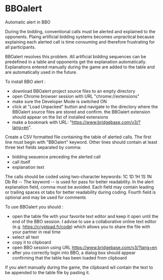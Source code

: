 # BBOalert
Automatic alert in BBO

During the bidding, conventional calls must be alerted and explained to the opponents. Plaing artificial bidding systems becomes unpractical because explaining each alerted call is time consuming and therefore frustrating for all participants.

BBOalert resolves this problem. All artificial bidding sequences can be predefined in a table and opponents get the explanation automatically. Explanations entered manually during the game are added to the table and are automatically used in the future.

To install BBO alert :
- download BBOalert project source files to an empty directory
- open Chrome browser session with URL "chrome://extensions"
- make sure the Developer Mode is switched ON
- click at "Load Unpacked" button and navigate to the directory where the BBOalert source files are stored and confirm. the BBOalert extension should appear on the list of installed extensions
- make a bookmark with URL: "https://www.bridgebase.com/v3/?lang=en".

Create a CSV formatted file containing the table of alerted calls. The first line must begin with "BBOalert" keyword. Other lines should contain at least three text fields separated by comma:
- bidding seauence preceding the alerted call
- call itself
- explanation text

The calls should be coded using two-character keywords: 1C 1D 1H 1S 1N Db Rd --
The keyword -- is used for pass for better readability.
In the alert explanation field, comma must be avoided.
Each field may contain leading or trailing spaces ot tabs for better readability during coding.
Fourth field is optional and may be used for comments

To use BBOalert you should :
- open the table file with your favorite text editor and keep it open until the end of the BBO session. I advise to use a collaborative online text editor (e.g. https://cryptpad.fr/code) which allows you to share the file with your partner in real time
- select all text
- copy it to clipboard
- open BBO session using URL https://www.bridgebase.com/v3/?lang=en
- after you correctly login into BBO, a dialog box should appear confirming that the table has been loaded from clipboard

If you alert manually during the game, the clipboard wil contain the text to be appended to the table file by pasting it.



